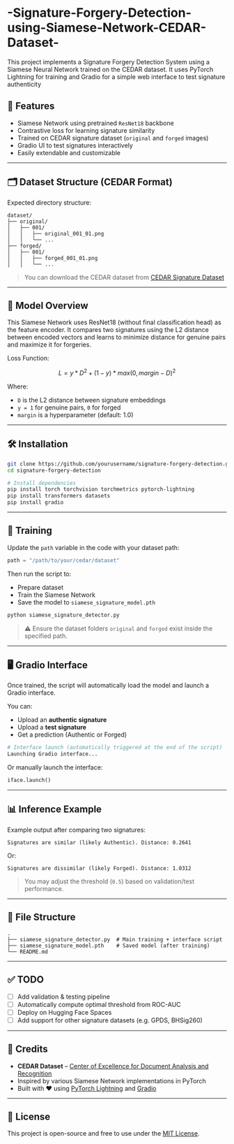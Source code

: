 # -Signature-Forgery-Detection-using-Siamese-Network-CEDAR-Dataset-
This project implements a Signature Forgery Detection System using a Siamese Neural Network trained on the CEDAR dataset. It uses PyTorch Lightning for training and Gradio for a simple web interface to test signature authenticity

## 🚀 Features

* Siamese Network using pretrained `ResNet18` backbone
* Contrastive loss for learning signature similarity
* Trained on CEDAR signature dataset (`original` and `forged` images)
* Gradio UI to test signatures interactively
* Easily extendable and customizable

---

## 🗂️ Dataset Structure (CEDAR Format)

Expected directory structure:

```
dataset/
├── original/
│   ├── 001/
│   │   ├── original_001_01.png
│   │   └── ...
├── forged/
│   ├── 001/
│   │   ├── forged_001_01.png
│   │   └── ...
```

> You can download the CEDAR dataset from [CEDAR Signature Dataset](http://www.cedar.buffalo.edu/NIJ/data/signatures.rar)

---

## 🧠 Model Overview

This Siamese Network uses ResNet18 (without final classification head) as the feature encoder. It compares two signatures using the L2 distance between encoded vectors and learns to minimize distance for genuine pairs and maximize it for forgeries.

Loss Function:

```math
L = y * D^2 + (1 - y) * max(0, margin - D)^2
```

Where:

* `D` is the L2 distance between signature embeddings
* `y = 1` for genuine pairs, `0` for forged
* `margin` is a hyperparameter (default: 1.0)

---

## 🛠️ Installation

```bash
git clone https://github.com/yourusername/signature-forgery-detection.git
cd signature-forgery-detection

# Install dependencies
pip install torch torchvision torchmetrics pytorch-lightning
pip install transformers datasets
pip install gradio
```

---

## 🧪 Training

Update the `path` variable in the code with your dataset path:

```python
path = "/path/to/your/cedar/dataset"
```

Then run the script to:

* Prepare dataset
* Train the Siamese Network
* Save the model to `siamese_signature_model.pth`

```bash
python siamese_signature_detector.py
```

> ⚠️ Ensure the dataset folders `original` and `forged` exist inside the specified path.

---

## 🖥️ Gradio Interface

Once trained, the script will automatically load the model and launch a Gradio interface.

You can:

* Upload an **authentic signature**
* Upload a **test signature**
* Get a prediction (Authentic or Forged)

```bash
# Interface launch (automatically triggered at the end of the script)
Launching Gradio interface...
```

Or manually launch the interface:

```python
iface.launch()
```

---

## 📊 Inference Example

Example output after comparing two signatures:

```
Signatures are similar (likely Authentic). Distance: 0.2641
```

Or:

```
Signatures are dissimilar (likely Forged). Distance: 1.0312
```

> You may adjust the threshold (`0.5`) based on validation/test performance.

---

## 📁 File Structure

```
.
├── siamese_signature_detector.py  # Main training + interface script
├── siamese_signature_model.pth    # Saved model (after training)
└── README.md
```

---

## ✅ TODO

* [ ] Add validation & testing pipeline
* [ ] Automatically compute optimal threshold from ROC-AUC
* [ ] Deploy on Hugging Face Spaces
* [ ] Add support for other signature datasets (e.g. GPDS, BHSig260)

---

## 🤝 Credits

* **CEDAR Dataset** – [Center of Excellence for Document Analysis and Recognition](http://www.cedar.buffalo.edu/)
* Inspired by various Siamese Network implementations in PyTorch
* Built with ❤️ using [PyTorch Lightning](https://www.pytorchlightning.ai/) and [Gradio](https://www.gradio.app/)

---

## 📜 License

This project is open-source and free to use under the [MIT License](LICENSE).

